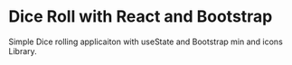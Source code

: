 # Dice Roll with React and Bootstrap

Simple Dice rolling applicaiton with useState and Bootstrap min and icons Library.
